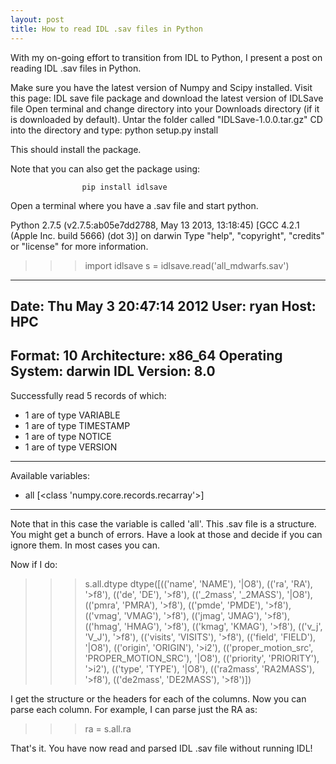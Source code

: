 ```yaml
---
layout: post
title: How to read IDL .sav files in Python
---
```


With my on-going effort to transition from IDL to Python, I present a post on reading IDL .sav files in Python. 

Make sure you have the latest version of Numpy and Scipy installed. 
Visit this page: IDL save file package and download the latest version of IDLSave file 
Open terminal and change directory into your Downloads directory (if it is downloaded by default). 
Untar the folder called "IDLSave-1.0.0.tar.gz"
CD into the directory and type: 
                    python setup.py install 


 This should install the package. 

Note that you can also get the package using:

                    pip install idlsave

Open a terminal where you have a .sav file and start python. 

Python 2.7.5 (v2.7.5:ab05e7dd2788, May 13 2013, 13:18:45)
[GCC 4.2.1 (Apple Inc. build 5666) (dot 3)] on darwin
Type "help", "copyright", "credits" or "license" for more information.
>>> import idlsave
>>> s = idlsave.read('all_mdwarfs.sav')

--------------------------------------------------
Date: Thu May  3 20:47:14 2012
User: ryan
Host: HPC
--------------------------------------------------
Format: 10
Architecture: x86_64
Operating System: darwin
IDL Version: 8.0
--------------------------------------------------
Successfully read 5 records of which:
 - 1 are of type VARIABLE
 - 1 are of type TIMESTAMP
 - 1 are of type NOTICE
 - 1 are of type VERSION
--------------------------------------------------
Available variables:
 - all [<class 'numpy.core.records.recarray'>]
--------------------------------------------------
Note that in this case the variable is called 'all'. This .sav file is a structure. You might get a bunch of errors. Have a look at those and decide if you can ignore them. In most cases you can. 

Now if I do: 

>>> s.all.dtype
dtype([(('name', 'NAME'), '|O8'), (('ra', 'RA'), '>f8'), (('de', 'DE'), '>f8'), (('_2mass', '_2MASS'), '|O8'), (('pmra', 'PMRA'), '>f8'), (('pmde', 'PMDE'), '>f8'), (('vmag', 'VMAG'), '>f8'), (('jmag', 'JMAG'), '>f8'), (('hmag', 'HMAG'), '>f8'), (('kmag', 'KMAG'), '>f8'), (('v_j', 'V_J'), '>f8'), (('visits', 'VISITS'), '>f8'), (('field', 'FIELD'), '|O8'), (('origin', 'ORIGIN'), '>i2'), (('proper_motion_src', 'PROPER_MOTION_SRC'), '|O8'), (('priority', 'PRIORITY'), '>i2'), (('type', 'TYPE'), '|O8'), (('ra2mass', 'RA2MASS'), '>f8'), (('de2mass', 'DE2MASS'), '>f8')])


I get the structure or the headers for each of the columns. Now you can parse each column. For example, I can parse just the RA as: 

>>> ra = s.all.ra

That's it. You have now read and parsed IDL .sav file without running IDL! 